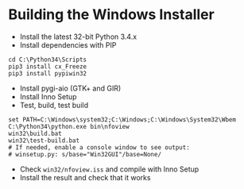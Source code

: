 Building the Windows Installer
==============================

* Install the latest 32-bit Python 3.4.x
* Install dependencies with PIP

```
cd C:\Python34\Scripts
pip3 install cx_Freeze
pip3 install pypiwin32
```

* Install pygi-aio (GTK+ and GIR)
* Install Inno Setup
* Test, build, test build

```
set PATH=C:\Windows\system32;C:\Windows;C:\Windows\System32\Wbem
C:\Python34\python.exe bin\nfoview
win32\build.bat
win32\test-build.bat
# If needed, enable a console window to see output:
# winsetup.py: s/base="Win32GUI"/base=None/
```

* Check `win32/nfoview.iss` and compile with Inno Setup
* Install the result and check that it works
